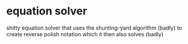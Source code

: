 # equation solver

shitty equation solver that uses the shunting-yard algorithm (badly) to create reverse polish notation which it then also solves (badly)
